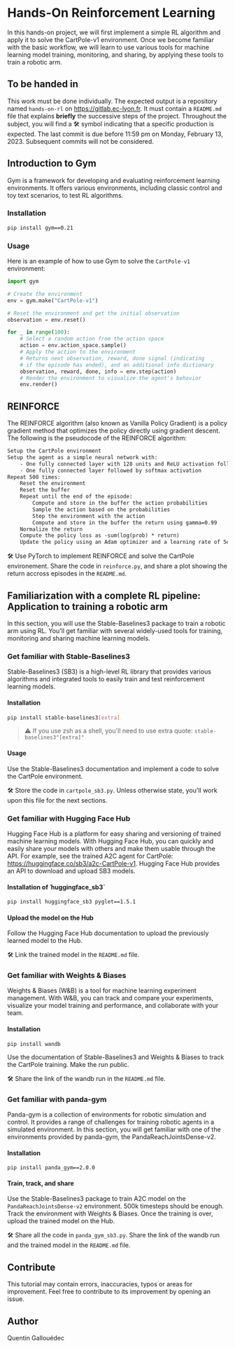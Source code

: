 # Hands-On Reinforcement Learning

In this hands-on project, we will first implement a simple RL algorithm and apply it to solve the CartPole-v1 environment. Once we become familiar with the basic workflow, we will learn to use various tools for machine learning model training, monitoring, and sharing, by applying these tools to train a robotic arm.

## To be handed in

This work must be done individually. The expected output is a repository named `hands-on-rl` on https://gitlab.ec-lyon.fr. It must contain a `README.md` file that explains **briefly** the successive steps of the project. Throughout the subject, you will find a 🛠 symbol indicating that a specific production is expected.
The last commit is due before 11:59 pm on Monday, February 13, 2023. Subsequent commits will not be considered.

## Introduction to Gym

Gym is a framework for developing and evaluating reinforcement learning environments. It offers various environments, including classic control and toy text scenarios, to test RL algorithms.

### Installation

```sh
pip install gym==0.21
```

### Usage

Here is an example of how to use Gym to solve the `CartPole-v1` environment:

```python
import gym

# Create the environment
env = gym.make("CartPole-v1")

# Reset the environment and get the initial observation
observation = env.reset()

for _ in range(100):
    # Select a random action from the action space
    action = env.action_space.sample()
    # Apply the action to the environment 
    # Returns next observation, reward, done signal (indicating
    # if the episode has ended), and an additional info dictionary
    observation, reward, done, info = env.step(action)
    # Render the environment to visualize the agent's behavior
    env.render() 
```

## REINFORCE

The REINFORCE algorithm (also known as Vanilla Policy Gradient) is a policy gradient method that optimizes the policy directly using gradient descent. The following is the pseudocode of the REINFORCE algorithm:

```txt
Setup the CartPole environment
Setup the agent as a simple neural network with:
    - One fully connected layer with 128 units and ReLU activation followed by a dropout layer
    - One fully connected layer followed by softmax activation
Repeat 500 times:
    Reset the environment
    Reset the buffer
    Repeat until the end of the episode:
        Compute and store in the buffer the action probabilities 
        Sample the action based on the probabilities
        Step the environment with the action
        Compute and store in the buffer the return using gamma=0.99 
    Normalize the return
    Compute the policy loss as -sum(log(prob) * return)
    Update the policy using an Adam optimizer and a learning rate of 5e-3
```

🛠 Use PyTorch to implement REINFORCE and solve the CartPole environement. Share the code in `reinforce.py`, and share a plot showing the return accross episodes in the `README.md`.

## Familiarization with a complete RL pipeline: Application to training a robotic arm

In this section, you will use the Stable-Baselines3 package to train a robotic arm using RL. You'll get familiar with several widely-used tools for training, monitoring and sharing machine learning models.

### Get familiar with Stable-Baselines3

Stable-Baselines3 (SB3) is a high-level RL library that provides various algorithms and integrated tools to easily train and test reinforcement learning models.

#### Installation

```sh
pip install stable-baselines3[extra]
```

> ⚠️ If you use zsh as a shell, you'll need to use extra quote: `stable-baselines3"[extra]"`

#### Usage

Use the Stable-Baselines3 documentation and implement a code to solve the CartPole environment.

🛠 Store the code in `cartpole_sb3.py`. Unless otherwise state, you'll work upon this file for the next sections.

### Get familiar with Hugging Face Hub

Hugging Face Hub is a platform for easy sharing and versioning of trained machine learning models. With Hugging Face Hub, you can quickly and easily share your models with others and make them usable through the API. For example, see the trained A2C agent for CartPole: https://huggingface.co/sb3/a2c-CartPole-v1. Hugging Face Hub provides an API to download and upload SB3 models.

#### Installation of ̀ huggingface_sb3`

```sh
pip install huggingface_sb3 pyglet==1.5.1
```

#### Upload the model on the Hub

Follow the Hugging Face Hub documentation to upload the previously learned model to the Hub.

🛠 Link the trained model in the `README.md` file.

### Get familiar with Weights & Biases

Weights & Biases (W&B) is a tool for machine learning experiment management. With W&B, you can track and compare your experiments, visualize your model training and performance, and collaborate with your team.

#### Installation


```shell
pip install wandb
```

Use the documentation of Stable-Baselines3 and Weights & Biases to track the CartPole training. Make the run public.

🛠 Share the link of the wandb run in the `README.md` file.

### Get familiar with panda-gym

Panda-gym is a collection of environments for robotic simulation and control. It provides a range of challenges for training robotic agents in a simulated environment. In this section, you will get familiar with one of the environments provided by panda-gym, the PandaReachJointsDense-v2.

#### Installation

```shell
pip install panda_gym==2.0.0
```

#### Train, track, and share

Use the Stable-Baselines3 package to train A2C model on the `PandaReachJointsDense-v2` environment. 500k timesteps should be enough. Track the environment with Weights & Biases. Once the training is over, upload the trained model on the Hub.

🛠 Share all the code in `panda_gym_sb3.py`. Share the link of the wandb run and the trained model in the `README.md` file.

## Contribute

This tutorial may contain errors, inaccuracies, typos or areas for improvement. Feel free to contribute to its improvement by opening an issue.

## Author

Quentin Gallouédec